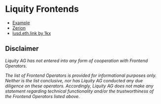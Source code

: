 # Liquity Frontends
- [Example](frontends/example.md)
- [Zerion](frontends/zeriod.md)
- [lusd.eth.link by 1kx](frontends/lusd.eth.link.md)

## Disclaimer 
*Liquity AG has not entered into any form of cooperation with Frontend Operators.*

*The list of Frontend Operators is provided for informational purposes only. Neither is the list conclusive, nor has Liquity AG conducted any due diligence on these operators. Accordingly, Liquity AG does not make any statement regarding technical functionality and/or the trustworthiness of the Frontend Operators listed above.*
